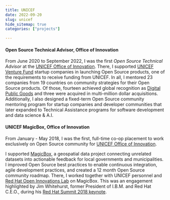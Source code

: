 ```yaml
---
title: UNICEF
date: 2022-09-20
slug: unicef
hide_sitemap: true
categories: ["projects"]

---
```


#### Open Source Technical Advisor, Office of Innovation

From June 2020 to September 2022, I was the first _Open Source Technical Advisor_ at the [UNICEF Office of Innovation][1].
There, I supported [UNICEF Venture Fund][2] startup companies in launching Open Source products, one of the requirements to receive funding from UNICEF.
In all, I mentored 23 companies from 19 countries on community strategies for their Open Source products.
Of those, fourteen achieved global recognition as [Digital Public Goods][6] and three were acquired in multi-million dollar acquisitions.
Additionally, I also designed a fixed-term Open Source community mentoring program for startup companies and developer communities that later expanded to Technical Assistance programs for software development and data science & A.I.

#### UNICEF MagicBox, Office of Innovation

From January - May 2018, I was the first, full-time co-op placement to work exclusively on Open Source community for [UNICEF Office of Innovation][1].

I supported [MagicBox][3], a geospatial data project connecting unrelated datasets into actionable feedback for local governments and municipalities.
I improved Open Source best practices to enable continuous integration, agile development practices, and created a 12 month Open Source community roadmap.
There, I worked together with UNICEF personnel and [Red Hat Open Innovations Lab][4] on MagicBox.
This was an engagement highlighted by Jim Whitehurst, former President of I.B.M. and Red Hat C.E.O., during his [Red Hat Summit 2018 keynote][5].

[1]: https://www.unicef.org/innovation/
[2]: https://www.unicefinnovationfund.org/
[3]: https://www.unicef.org/innovation/Magicbox
[4]: https://www.redhat.com/en/services/consulting/open-innovation-labs
[5]: https://youtu.be/Ui-n-n_w8Ok?t=4401
[6]: https://digitalpublicgoods.net/digital-public-goods/

